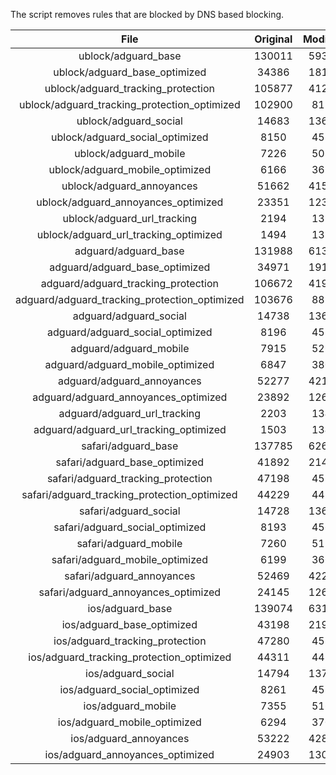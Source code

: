 The script removes rules that are blocked by DNS based blocking.


| File | Original | Modified |
|:----:|:-----:|:-----:|
| ublock/adguard_base | 130011 | 59346 |
| ublock/adguard_base_optimized | 34386 | 18104 |
| ublock/adguard_tracking_protection | 105877 | 41262 |
| ublock/adguard_tracking_protection_optimized | 102900 | 8111 |
| ublock/adguard_social | 14683 | 13619 |
| ublock/adguard_social_optimized | 8150 | 4532 |
| ublock/adguard_mobile | 7226 | 5083 |
| ublock/adguard_mobile_optimized | 6166 | 3629 |
| ublock/adguard_annoyances | 51662 | 41591 |
| ublock/adguard_annoyances_optimized | 23351 | 12323 |
| ublock/adguard_url_tracking | 2194 | 1336 |
| ublock/adguard_url_tracking_optimized | 1494 | 1333 |
| adguard/adguard_base | 131988 | 61383 |
| adguard/adguard_base_optimized | 34971 | 19126 |
| adguard/adguard_tracking_protection | 106672 | 41999 |
| adguard/adguard_tracking_protection_optimized | 103676 | 8832 |
| adguard/adguard_social | 14738 | 13679 |
| adguard/adguard_social_optimized | 8196 | 4578 |
| adguard/adguard_mobile | 7915 | 5264 |
| adguard/adguard_mobile_optimized | 6847 | 3803 |
| adguard/adguard_annoyances | 52277 | 42127 |
| adguard/adguard_annoyances_optimized | 23892 | 12616 |
| adguard/adguard_url_tracking | 2203 | 1344 |
| adguard/adguard_url_tracking_optimized | 1503 | 1341 |
| safari/adguard_base | 137785 | 62623 |
| safari/adguard_base_optimized | 41892 | 21404 |
| safari/adguard_tracking_protection | 47198 | 4578 |
| safari/adguard_tracking_protection_optimized | 44229 | 4431 |
| safari/adguard_social | 14728 | 13663 |
| safari/adguard_social_optimized | 8193 | 4565 |
| safari/adguard_mobile | 7260 | 5120 |
| safari/adguard_mobile_optimized | 6199 | 3660 |
| safari/adguard_annoyances | 52469 | 42238 |
| safari/adguard_annoyances_optimized | 24145 | 12698 |
| ios/adguard_base | 139074 | 63131 |
| ios/adguard_base_optimized | 43198 | 21909 |
| ios/adguard_tracking_protection | 47280 | 4586 |
| ios/adguard_tracking_protection_optimized | 44311 | 4439 |
| ios/adguard_social | 14794 | 13702 |
| ios/adguard_social_optimized | 8261 | 4586 |
| ios/adguard_mobile | 7355 | 5164 |
| ios/adguard_mobile_optimized | 6294 | 3701 |
| ios/adguard_annoyances | 53222 | 42883 |
| ios/adguard_annoyances_optimized | 24903 | 13015 |